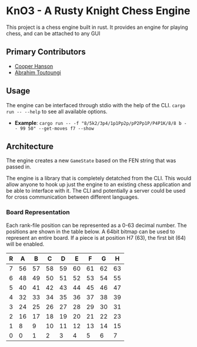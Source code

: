 # KnO3 - A Rusty Knight Chess Engine

This project is a chess engine built in rust. It provides an engine for playing chess, and can be attached to any GUI
## Primary Contributors
- [Cooper Hanson](https://github.com/chanson02/)
- [Abrahim Toutoungi](https://github.com/abrahimt)

## Usage
The engine can be interfaced through stdio with the help of the CLI.
`cargo run -- --help` to see all available options.
- **Example**: `cargo run -- -f "8/5k2/3p4/1p1Pp2p/pP2Pp1P/P4P1K/8/8 b - - 99 50" --get-moves f7 --show`


## Architecture
The engine creates a new `GameState` based on the FEN string that was passed in.

The engine is a library that is completely detatched from the CLI. This would allow anyone to hook up just the engine to an existing chess application and be able to interface with it. The CLI and potentially a server could be used for cross communication between different languages.

### Board Representation

Each rank-file position can be represented as a 0-63 decimal number. The positions are shown in the table below. A 64bit bitmap can be used to represent an entire board. If a piece is at position H7 (63), the first bit (64) will be enabled.

| R | A | B | C | D | E | F | G | H |
|---|---|---|---|---|---|---|---|---|
| 7 | 56| 57| 58| 59| 60| 61| 62| 63|
| 6 | 48| 49| 50| 51| 52| 53| 54| 55|
| 5 | 40| 41| 42| 43| 44| 45| 46| 47|
| 4 | 32| 33| 34| 35| 36| 37| 38| 39|
| 3 | 24| 25| 26| 27| 28| 29| 30| 31|
| 2 | 16| 17| 18| 19| 20| 21| 22| 23|
| 1 |  8|  9| 10| 11| 12| 13| 14| 15|
| 0 |  0|  1|  2|  3|  4|  5|  6|  7|
